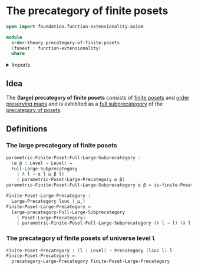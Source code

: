 # The precategory of finite posets

```agda
open import foundation.function-extensionality-axiom

module
  order-theory.precategory-of-finite-posets
  (funext : function-extensionality)
  where
```

<details><summary>Imports</summary>

```agda
open import category-theory.full-large-subprecategories funext
open import category-theory.large-precategories funext
open import category-theory.precategories funext

open import foundation.universe-levels

open import order-theory.finite-posets funext
open import order-theory.precategory-of-posets funext
```

</details>

## Idea

The **(large) precategory of finite posets** consists of
[finite posets](order-theory.finite-posets.md) and
[order preserving maps](order-theory.order-preserving-maps-posets.md) and is
exhibited as a
[full subprecategory](category-theory.full-large-subprecategories.md) of the
[precategory of posets](order-theory.precategory-of-posets.md).

## Definitions

### The large precategory of finite posets

```agda
parametric-Finite-Poset-Full-Large-Subprecategory :
  (α β : Level → Level) →
  Full-Large-Subprecategory
    ( λ l → α l ⊔ β l)
    ( parametric-Poset-Large-Precategory α β)
parametric-Finite-Poset-Full-Large-Subprecategory α β = is-finite-Poset-Prop

Finite-Poset-Large-Precategory :
  Large-Precategory lsuc (_⊔_)
Finite-Poset-Large-Precategory =
  large-precategory-Full-Large-Subprecategory
    ( Poset-Large-Precategory)
    ( parametric-Finite-Poset-Full-Large-Subprecategory (λ l → l) (λ l → l))
```

### The precategory of finite posets of universe level `l`

```agda
Finite-Poset-Precategory : (l : Level) → Precategory (lsuc l) l
Finite-Poset-Precategory =
  precategory-Large-Precategory Finite-Poset-Large-Precategory
```
